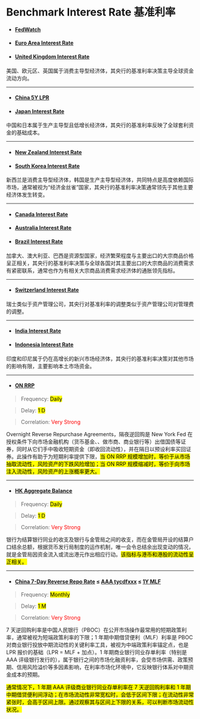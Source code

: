 # Benchmark Interest Rate 基准利率

- <a href="https://www.cmegroup.com/markets/interest-rates/cme-fedwatch-tool.html" target="_blank"><h4>FedWatch</h4></a>
- <a href="https://tradingeconomics.com/euro-area/interest-rate" target="_blank"><h4>Euro Area Interest Rate</h4></a>
- <a href="https://tradingeconomics.com/united-kingdom/interest-rate" target="_blank"><h4>United Kingdom Interest Rate</h4></a>

美国、欧元区、英国属于消费主导型经济体，其央行的基准利率决策主导全球资金流动方向。

---

- <a href="https://tradingeconomics.com/china/interest-rate" target="_blank"><h4>China 5Y LPR</h4></a>
- <a href="https://tradingeconomics.com/japan/interest-rate" target="_blank"><h4>Japan Interest Rate</h4></a>

中国和日本属于生产主导型且低增长经济体，其央行的基准利率反映了全球套利资金的基础成本。

---

- <a href="https://tradingeconomics.com/new-zealand/interest-rate" target="_blank"><h4>New Zealand Interest Rate</h4></a>
- <a href="https://tradingeconomics.com/south-korea/interest-rate" target="_blank"><h4>South Korea Interest Rate</h4></a>

新西兰是消费主导型经济体，韩国是生产主导型经济体，共同特点是高度依赖国际市场，通常被视为“经济金丝雀”国家，其央行的基准利率决策通常领先于其他主要经济体发生转变。

---

- <a href="https://tradingeconomics.com/canada/interest-rate" target="_blank"><h4>Canada Interest Rate</h4></a>
- <a href="https://tradingeconomics.com/australia/interest-rate" target="_blank"><h4>Australia Interest Rate</h4></a>
- <a href="https://tradingeconomics.com/brazil/interest-rate" target="_blank"><h4>Brazil Interest Rate</h4></a>

加拿大、澳大利亚、巴西是资源型国家，经济繁荣程度与主要出口的大宗商品价格呈正相关，其央行的基准利率决策与全球各国对其主要出口的大宗商品的消费需求有紧密联系，通常也作为有相关大宗商品消费需求经济体的通胀领先指标。

---

- <a href="https://tradingeconomics.com/switzerland/interest-rate" target="_blank"><h4>Switzerland Interest Rate</h4></a>

瑞士类似于资产管理公司，其央行对基准利率的调整类似于资产管理公司对管理费的调整。

---

- <a href="https://tradingeconomics.com/india/interest-rate" target="_blank"><h4>India Interest Rate</h4></a>
- <a href="https://tradingeconomics.com/indonesia/interest-rate" target="_blank"><h4>Indonesia Interest Rate</h4></a>

印度和印尼属于仍在高增长的新兴市场经济体，其央行的基准利率决策对其他市场的影响有限，主要影响本土市场资金。

---

- <a href="https://fred.stlouisfed.org/series/RRPONTSYD/" target="_blank"><h4>ON RRP</h4></a>

> Frequency: <mark>Daily</mark>

> Delay: <mark>1 D</mark>

> Correlation: <span style="color: red;">Very Strong</span>

Overnight Reverse Repurchase Agreements，隔夜逆回购是 New York Fed 在授权条件下向市场金融机构（货币基金、、做市商、商业银行等）出借国债等证券，同时从它们手中吸收短期资金（即收回流动性），并在隔日以预设利率买回证券。此操作有助于为短期利率提供下限，<mark>当 ON RRP 规模增加时，等价于从市场抽取流动性，风险资产的下跌风险增加；当 ON RRP 规模缩减时，等价于向市场注入流动性，风险资产的上涨概率更大。</mark>

---

- <a href="https://sc.macromicro.me/charts/3766/hk-monetary-base" target="_blank"><h4>HK Aggregate Balance</h4></a>

> Frequency: <mark>Daily</mark>

> Delay: <mark>1 D</mark>

> Correlation: <span style="color: red;">Very Strong</span>

银行为结算银行同业的收支及银行与金管局之间的收支，而在金管局开设的结算户口结余总额，根据货币发行局制度的运作机制，唯一会令总结余出现变动的情况，就是金管局因资金流入或流出港元作出相应行动。<mark>该指标与港币和港股的流动性呈正相关。</mark>

---

- <h4><a href="https://zh.tradingeconomics.com/china/reverse-repo-rate" target="_blank">China 7-Day Reverse Repo Rate</a> ≤ <a href="https://www.chinamoney.com.cn/chinese/tycdfxxx/" target="_blank">AAA tycdfxxx</a> ≤ <a href="https://zh.tradingeconomics.com/china/1-year-mlf-rate" target="_blank">1Y MLF</a></h4>

> Frequency: <mark>Monthly</mark>

> Delay: <mark>1 M</mark>

> Correlation: <span style="color: red;">Very Strong</span>

7 天逆回购利率是中国人民银行（PBOC）在公开市场操作最常用的短期政策利率，通常被视为短端政策利率的下限；1 年期中期借贷便利（MLF）利率是 PBOC 对商业银行投放中期流动性的关键利率工具，被视为中端政策利率锚定点，也是 LPR 报价的基础（LPR = MLF + 加点）。1 年期商业银行同业存单利率（特别是 AAA 评级银行发行的），属于银行之间的市场化融资利率，会受市场供需、政策预期、信用风险溢价等多因素影响，在利率市场化环境中，它反映银行体系对中期资金成本的预期。

<mark>通常情况下，1 年期 AAA 评级商业银行同业存单利率在 7 天逆回购利率和 1 年期中期借贷便利间浮动；在市场流动性非常宽松时，会低于区间下限；在流动性非常紧张时，会高于区间上限。通过观察其与区间上下限的关系，可以判断市场流动性状况。</mark>
